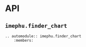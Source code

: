 # API

## `imephu.finder_chart`

```{eval-rst}
.. automodule:: imephu.finder_chart
    :members:
```
